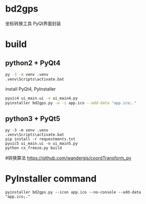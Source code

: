# bd2gps
坐标转换工具 PyQt界面封装

# build
## python2 + PyQt4
```sh
py -3 -m venv .venv
.venv\Scripts\activate.bat
```

install PyQt4, PyInstaller

```sh
pyuic4 ui_main.ui -o ui_main4.py
pyinstaller bd2gps.py -w -i app.ico --add-data "app.ico;."
```

## python3 + PyQt5
```
py -3 -m venv .venv
.venv\Scripts\activate.bat
pip install -r requestments.txt
pyuic5 ui_main.ui -o ui_main5.py
python cx_freeze.py build
```

#转换算法
https://github.com/wandergis/coordTransform_py

# PyInstaller command
```
pyinstaller bd2gps.py --icon app.ico --no-console --add-data "app.ico;."
```

